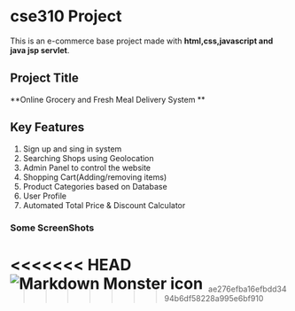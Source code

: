 # cse310 Project
This is an e-commerce base project made with **html,css,javascript and java jsp servlet**.
## Project Title
**Online Grocery and Fresh Meal Delivery System **
## Key Features

1)	Sign up and sing in system
2)	Searching Shops using Geolocation
3)	Admin Panel to control the website
4)	Shopping Cart(Adding/removing items)
5)	Product Categories based on Database
6)	User Profile
7)	Automated  Total Price & Discount Calculator

### Some ScreenShots

<<<<<<< HEAD
<img src="/Pictures/khawadawa.png"
     alt="Markdown Monster icon"
     style="float: left; margin-right: 10px;" />
=======

>>>>>>> ae276efba16efbdd3494b6df58228a995e6bf910



